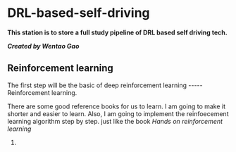 # DRL-based-self-driving

 **This station is to store a full study pipeline of DRL based self driving tech.**
 
 ***Created by Wentao Gao***
 
 ## Reinforcement learning
 
 The first step will be the basic of deep reinforcement learning ----- Reinforcement learning.
 
 There are some good reference books for us to learn. I am going to make it shorter and easier to learn.
 Also, I am going to implement the reinfoecement learning algorithm step by step. just like the book *Hands on reinforcement learning*
 
 1. 
